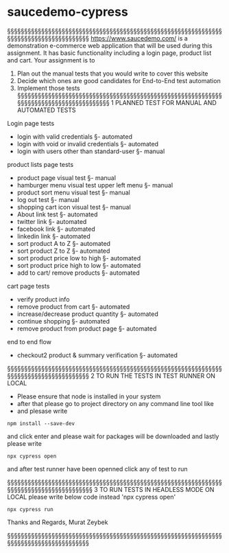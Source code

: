 # saucedemo-cypress

§§§§§§§§§§§§§§§§§§§§§§§§§§§§§§§§§§§§§§§§§§§§§§§§§§§§§§§§§§§§§§§§§§§§§§§§§§§§§§§§§§§§§§§
https://www.saucedemo.com/ is a demonstration e-commerce web application that will be
used during this assignment. It has basic functionality including a login page, product list
and cart.
Your assignment is to
1. Plan out the manual tests that you would write to cover this website
2. Decide which ones are good candidates for End-to-End test automation
3. Implement those tests
§§§§§§§§§§§§§§§§§§§§§§§§§§§§§§§§§§§§§§§§§§§§§§§§§§§§§§§§§§§§§§§§§§§§§§§§§§§§§§§§§§§§§§§
1   PLANNED TEST FOR MANUAL AND AUTOMATED TESTS

Login page tests
-	login with valid credentials 						§-	automated
-	login with void or invalid credentials 				§-	automated
-   login with users other than standard-user           §-  manual

product lists page tests
-   product page visual test                            §-  manual
-	hamburger menu visual test upper left menu			§-	manual
-   product sort menu visual test                       §-  manual
-	log out test 										§-	manual
-	shopping cart icon visual test						§-	manual
-	About link test 									§-	automated
-	twitter link 										§-	automated
-	facebook link 										§-	automated
-	linkedin link 										§-	automated
-	sort product A to Z 								§-	automated
-	sort product Z to Z 								§-	automated
-	sort product price low to high 						§-	automated
-	sort product price high to low 						§-	automated
-	add to cart/ remove products 						§-	automated

cart page tests
-   verify product info
-	remove product from cart 							§-	automated
-	increase/decrease product quantity 					§-	automated
-	continue shopping  									§-	automated
-	remove product from product page 					§-	automated

end to end flow
-	checkout2 product & summary verification            §-	automated

§§§§§§§§§§§§§§§§§§§§§§§§§§§§§§§§§§§§§§§§§§§§§§§§§§§§§§§§§§§§§§§§§§§§§§§§§§§§§§§§§§§§§§§
2   TO RUN THE TESTS IN TEST RUNNER ON LOCAL
-   Please ensure that node is installed in your system
-   after that please go to project directory on any command line tool like
-   and plesase write 
```
npm install --save-dev 
```
and click enter and please wait for packages will be downloaded
and lastly please write
```
npx cypress open
```
and after test runner have been openned click any of test to run

§§§§§§§§§§§§§§§§§§§§§§§§§§§§§§§§§§§§§§§§§§§§§§§§§§§§§§§§§§§§§§§§§§§§§§§§§§§§§§§§§§§§§§§§
3   TO RUN TESTS IN HEADLESS MODE ON LOCAL
please write below code instead 'npx cypress open' 
```
npx cypress run
```

Thanks and Regards,
Murat Zeybek

§§§§§§§§§§§§§§§§§§§§§§§§§§§§§§§§§§§§§§§§§§§§§§§§§§§§§§§§§§§§§§§§§§§§§§§§§§§§§§§§§§§§§§§
